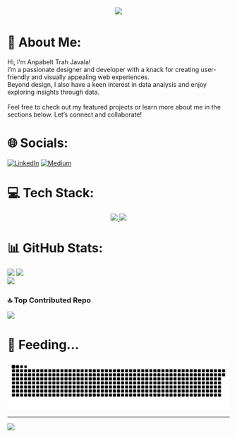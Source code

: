 <h1 align="center">
  <h1 align="center">
    <img src="https://readme-typing-svg.demolab.com?font=Inter&size=35&pause=1000&color=FE438E&background=141321&center=true&vCenter=true&repeat=true&lines=Hi+There+👋🏻;I+am+Anpabelt!"/>
</h1>
</h1>




# 💫 About Me:
Hi, I’m Anpabelt Trah Javala!<br>I’m a passionate designer and developer with a knack for creating user-friendly and visually appealing web experiences. <br>Beyond design, I also have a keen interest in data analysis and enjoy exploring insights through data.<br><br>Feel free to check out my featured projects or learn more about me in the sections below. Let’s connect and collaborate!


# 🌐 Socials:
[![LinkedIn](https://img.shields.io/badge/LinkedIn-%230077B5.svg?logo=linkedin&logoColor=white)](https://linkedin.com/in/anpabelt) [![Medium](https://img.shields.io/badge/Medium-12100E?logo=medium&logoColor=white)](https://medium.com/@anpabelt) 

# 💻 Tech Stack:
<p align="center">
  <a href="https://skillicons.dev">
    <img src="https://skillicons.dev/icons?i=html,css,tailwind,js,react,ts,vscode,vite,vercel,git,github,figma,cloudflare,postman,prisma" />
    <img src="https://skillicons.dev/icons?i=py,pytorch,mysql,postgres,r,tensorflow,anaconda,opencv, dbt" />
  </a>
</p>

# 📊 GitHub Stats:
![](https://github-readme-stats.vercel.app/api?username=anpabeltj&theme=radical&hide_border=false&include_all_commits=true&count_private=true) ![](https://github-readme-streak-stats.herokuapp.com/?user=anpabeltj&theme=radical&hide_border=false)<br/>
![](https://github-readme-stats.vercel.app/api/top-langs/?username=anpabeltj&theme=radical&hide_border=false&include_all_commits=true&count_private=true&layout=compact)


### 🔝 Top Contributed Repo
![](https://github-contributor-stats.vercel.app/api?username=anpabeltj&limit=5&theme=radical&combine_all_yearly_contributions=true)

# 🐍 Feeding...
![Snake animation](https://raw.githubusercontent.com/anpabeltj/anpabeltj/output/github-contribution-grid-snake-dark.svg)

---
[![](https://visitcount.itsvg.in/api?id=anpabeltj&icon=0&color=6)](https://visitcount.itsvg.in)

